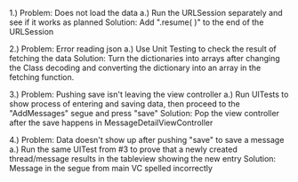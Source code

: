 1.) Problem: Does not load the data
a.) Run the URLSession separately and see if it works as planned
Solution: Add ".resume( )" to the end of the URLSession

2.) Problem: Error reading json
a.) Use Unit Testing to check the result of fetching the data
Solution: Turn the dictionaries into arrays after changing the Class decoding and converting the dictionary into an array in the fetching function.

3.) Problem: Pushing save isn't leaving the view controller
a.) Run UITests to show process of entering and saving data, then proceed to the "AddMessages" segue and press "save"
Solution: Pop the view controller after the save happens in MessageDetailViewController

4.) Problem: Data doesn't show up after pushing "save" to save a message
a.) Run the same UITest from #3 to prove that a newly created thread/message results in the tableview showing the new entry
Solution: Message in the segue from main VC spelled incorrectly

